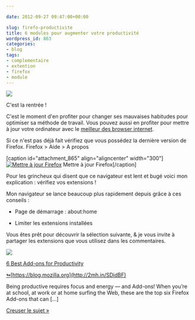 ```yaml
---

date: 2012-09-27 09:47:00+00:00

slug: firefo-productivite
title: 6 modules pour augmenter votre productivité
wordpress_id: 863
categories:
- blog
tags:
- complementaire
- extention
- firefox
- module
---
```




![](http://davidleuliette.com/wordPress/wp-content/uploads/2012/09/Please-dont-hurt-the-Web-300x240.jpg)

C'est la rentrée !

C'est le moment d'en profiter pour changer ses mauvaises habitudes pour optimiser sa méthode de travail. Vous pouvez aussi en profiter pour mettre à jour votre ordinateur avec le [meilleur des browser internet](http://www.mozilla.org/fr/firefox/fx/).

Si ce n'est pas déjà fait vérifiez que vous possédez la dernière version de Firefox.
Firefox > Aide > A propos

[caption id="attachment_865" align="aligncenter" width="300"][![Mettre à jour Firefox](http://davidleuliette.com/wordPress/wp-content/uploads/2012/09/update-300x132.png)](http://davidleuliette.com/wordPress/wp-content/uploads/2012/09/update-300x132.png) Mettre à jour Firefox[/caption]

Pour les grincheux qui disent que ce navigateur est lent et bugé voici mon explication : vérifiez vos extensions !

Mon navigateur se lance beaucoup plus rapidement depuis grâce à ces conseils :




  * Page de démarrage : about:home


  * Limiter les extensions installées


Vous êtes prêt pour découvrir la sélection suivante, & je vous invite à partager les extensions que vous utilisez dans les commentaires.









[![](http://images.thumbshots.com/image.aspx?cid=2JzZiARZlkc%3d&v=1&w=150&h=75&url=https%3A%2F%2Fblog.mozilla.org)](http://2mh.in/SDidBF)







[6 Best Add-ons for Productivity](http://2mh.in/SDidBF)




[↬](http://www.curatorscode.org)[https://blog.mozilla.org](http://2mh.in/SDidBF)




Being productive requires focus and energy — and Add-ons! When you’re at school, at work or at home surfing the Web, these are the top six Firefox Add-ons that can [...]




[Creuser le sujet »](http://2mh.in/SDidBF)









